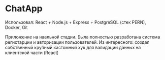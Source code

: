 # ChatApp
Использовал: React + Node.js + Express + PostgreSQL (стек PERN), Docker, Git

Приложение на наальной стадии. Была полностью разработана система регистарции и авторизации пользователей.
Из интересного: создал собственный крупный кастомный хук для валидации данных на клиентской части (React)
